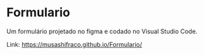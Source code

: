 # Formulario

Um formulário projetado no figma e codado no Visual Studio Code.

Link: https://musashifraco.github.io/Formulario/
